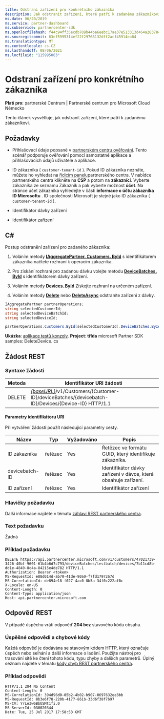 ```yaml
---
title: Odstraní zařízení pro konkrétního zákazníka
description: Jak odstranit zařízení, které patří k zadanému zákazníkovi.
ms.date: 06/20/2019
ms.service: partner-dashboard
ms.subservice: partnercenter-sdk
ms.openlocfilehash: f44c94ff35ecdb709b44ba6eebc17ae37e513313d464a28378ce22ceb0097ee3
ms.sourcegitcommit: 63ef5995314ef22f29768132dff2acf45914ea84
ms.translationtype: MT
ms.contentlocale: cs-CZ
ms.lasthandoff: 08/06/2021
ms.locfileid: "115995063"
---
```

# <a name="delete-a-device-for-the-specified-customer"></a>Odstraní zařízení pro konkrétního zákazníka

**Platí pro**: partnerské Centrum | Partnerské centrum pro Microsoft Cloud Německo

Tento článek vysvětluje, jak odstranit zařízení, které patří k zadanému zákazníkovi.

## <a name="prerequisites"></a>Požadavky

- Přihlašovací údaje popsané v [partnerském centru ověřování](partner-center-authentication.md). Tento scénář podporuje ověřování pomocí samostatné aplikace a přihlašovacích údajů uživatele a aplikace.

- ID zákazníka ( `customer-tenant-id` ). Pokud ID zákazníka neznáte, můžete ho vyhledat na [řídicím panelu](https://partner.microsoft.com/dashboard)partnerského centra. V nabídce partnerského centra klikněte na **CSP** a potom na **zákazníci**. Vyberte zákazníka ze seznamu Zákazník a pak vyberte možnost **účet**. Na stránce účet zákazníka vyhledejte v části **informace o účtu zákazníka** **ID Microsoftu** . ID společnosti Microsoft je stejné jako ID zákazníka ( `customer-tenant-id` ).

- Identifikátor dávky zařízení

- Identifikátor zařízení

## <a name="c"></a>C\#

Postup odstranění zařízení pro zadaného zákazníka:

1. Voláním metody [**IAggregatePartner. Customers. ById**](/dotnet/api/microsoft.store.partnercenter.customers.icustomercollection.byid) s identifikátorem zákazníka načtete rozhraní k operacím zákazníka.

2. Pro získání rozhraní pro zadanou dávku volejte metodu [**DeviceBatches. ById**](/dotnet/api/microsoft.store.partnercenter.devicesdeployment.idevicesbatchcollection.byid) s identifikátorem dávky zařízení.

3. Voláním metody [**Devices. ById**](/dotnet/api/microsoft.store.partnercenter.devicesdeployment.idevicecollection.byid) Získejte rozhraní na určeném zařízení.

4. Voláním metody [**Delete**](/dotnet/api/microsoft.store.partnercenter.devicesdeployment.idevice.delete) nebo [**DeleteAsync**](/dotnet/api/microsoft.store.partnercenter.devicesdeployment.idevice.deleteasync) odstraníte zařízení z dávky.

``` csharp
IAggregatePartner partnerOperations;
string selectedCustomerId;
string selectedDeviceBatchId;
string selectedDeviceId;

partnerOperations.Customers.ById(selectedCustomerId).DeviceBatches.ById(selectedDeviceBatchId).Devices.ById(selectedDeviceId).Delete();
```

**Ukázka**: [aplikace testů konzoly](console-test-app.md). **Project**: **třída** microsoft Partner SDK samples: DeleteDevice. cs

## <a name="rest-request"></a>Žádost REST

### <a name="request-syntax"></a>Syntaxe žádosti

| Metoda     | Identifikátor URI žádosti                                                                                                                        |
|------------|------------------------------------------------------------------------------------------------------------------------------------|
| DELETE     | [*{baseURL}*](partner-center-rest-urls.md)/v1/Customers/{Customer-ID}/deviceBatches/{devicebatch-ID}/Devices/{Device-ID} HTTP/1.1  |

#### <a name="uri-parameters"></a>Parametry identifikátoru URI

Při vytváření žádosti použít následující parametry cesty.

| Název           | Typ   | Vyžadováno | Popis                                                        |
|----------------|--------|----------|--------------------------------------------------------------------|
| ID zákazníka    | řetězec | Yes      | Řetězec ve formátu GUID, který identifikuje zákazníka.              |
| devicebatch-ID | řetězec | Yes      | Identifikátor dávky zařízení v dávce, která obsahuje zařízení. |
| ID zařízení      | řetězec | Yes      | Identifikátor zařízení                                             |

### <a name="request-headers"></a>Hlavičky požadavku

Další informace najdete v tématu [záhlaví REST partnerského centra](headers.md).

### <a name="request-body"></a>Text požadavku

Žádná

### <a name="request-example"></a>Příklad požadavku

```http
DELETE https://api.partnercenter.microsoft.com/v1/customers/47021739-3426-40bf-9601-61b4b6d7c793/deviceBatches/testbatch/devices/7b11cd8b-dd1e-4840-8c4a-84215e4de782 HTTP/1.1
Authorization: Bearer <token>
MS-RequestId: e88d014d-ab70-41de-90a0-f7fd1797267d
MS-CorrelationId: de894e18-f027-4ac0-8b5a-34f0c222af0c
X-Locale: en-US
Content-Length: 0
Content-Type: application/json
Host: api.partnercenter.microsoft.com
```

## <a name="rest-response"></a>Odpověď REST

V případě úspěchu vrátí odpověď **204 bez** stavového kódu obsahu.

### <a name="response-success-and-error-codes"></a>Úspěšné odpovědi a chybové kódy

Každá odpověď je dodávána se stavovým kódem HTTP, který označuje úspěch nebo selhání a další informace o ladění. Použijte nástroj pro trasování sítě ke čtení tohoto kódu, typu chyby a dalších parametrů. Úplný seznam najdete v tématu [kódy chyb REST partnerského centra](error-codes.md).

### <a name="response-example"></a>Příklad odpovědi

```http
HTTP/1.1 204 No Content
Content-Length: 0
MS-CorrelationId: 394d96d0-05b2-4b02-b907-0697632ee3bb
MS-RequestId: 8b3e6f78-220b-4177-861b-33d6f38f7b97
MS-CV: YrLe3w6BbUSMt1fi.0
MS-ServerId: 030020344
Date: Tue, 25 Jul 2017 17:58:53 GMT
```
